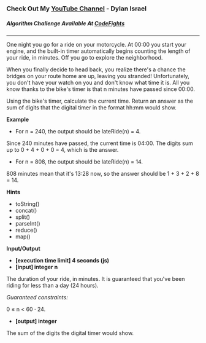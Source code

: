 ### Check Out My [YouTube Channel](https://www.YouTube.com/CodingTutorials360) - Dylan Israel

##### Algorithm Challenge Available At [CodeFights](https://codefights.com/arcade/code-arcade/intro-gates/SZB5XypsMokGusDhX)
---
One night you go for a ride on your motorcycle. At 00:00 you start your engine, and the built-in timer automatically begins counting the length of your ride, in minutes. Off you go to explore the neighborhood.

When you finally decide to head back, you realize there's a chance the bridges on your route home are up, leaving you stranded! Unfortunately, you don't have your watch on you and don't know what time it is. All you know thanks to the bike's timer is that n minutes have passed since 00:00.

Using the bike's timer, calculate the current time. Return an answer as the sum of digits that the digital timer in the format hh:mm would show.

**Example**

-   For n = 240, the output should be
lateRide(n) = 4.

Since 240 minutes have passed, the current time is 04:00. The digits sum up to 0 + 4 + 0 + 0 = 4, which is the answer.

-   For n = 808, the output should be
lateRide(n) = 14.

808 minutes mean that it's 13:28 now, so the answer should be 1 + 3 + 2 + 8 = 14.

**Hints**
-   toString()
-   concat()
-   split()
-   parseInt()
-   reduce()
-   map()   

**Input/Output**

- **[execution time limit] 4 seconds (js)**
- **[input] integer n**

The duration of your ride, in minutes. It is guaranteed that you've been riding for less than a day (24 hours).

*Guaranteed constraints:*

0 ≤ n < 60 · 24.

- **[output] integer**

The sum of the digits the digital timer would show.